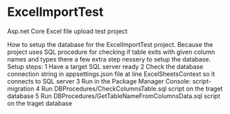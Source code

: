 # ExcelImportTest
Asp.net Core Excel file upload test project

How to setup the database for the ExcelImportTest project.
Because the project uses SQL procedure for checking if table exits with given column names and types there a few extra step nessery to setup the database.
Setup steps:
1 Have a target SQL server ready
2 Check the database connection string in appsettings.json file at line ExcelSheetsContext so it connects to SQL server
3 Run in the Package Manager Console: script-migration
4 Run DBProcedures/CheckColumnsTable.sql script on the traget database
5 Run DBProcedures/GetTableNameFromColumnsData.sql script on the traget database
